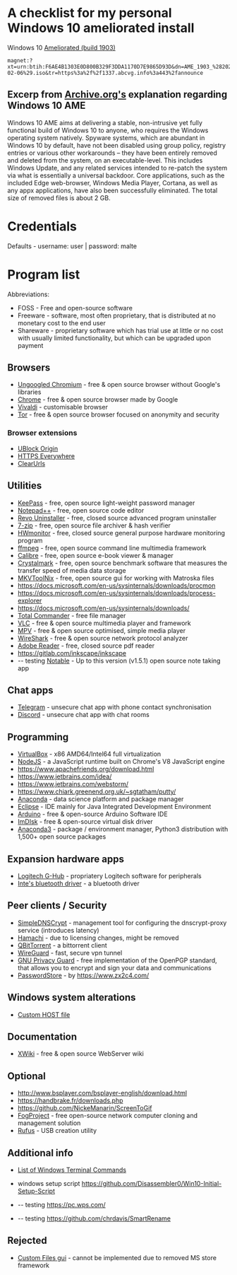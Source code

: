 # A checklist for my personal Windows 10 ameliorated install
Windows 10 [Ameliorated (build 1903)](https://ameliorated.info/index.html)
```
magnet:?xt=urn:btih:F6AE4B1303E0D800B329F3DDA1170D7E9865D93D&dn=AME_1903_%282020-02-06%29.iso&tr=https%3a%2f%2f1337.abcvg.info%3a443%2fannounce
```
## Excerp from [Archive.org's](https://archive.org/details/windows-10-ameliorated-1903) explanation regarding Windows 10 AME
Windows 10 AME aims at delivering a stable, non-intrusive yet fully functional build of Windows 10 to anyone, who requires the Windows operating system natively. Spyware systems, which are abundant in Windows 10 by default, have not been disabled using group policy, registry entries or various other workarounds – they have been entirely removed and deleted from the system, on an executable-level. This includes Windows Update, and any related services intended to re-patch the system via what is essentially a universal backdoor. Core applications, such as the included Edge web-browser, Windows Media Player, Cortana, as well as any appx applications, have also been successfully eliminated. The total size of removed files is about 2 GB.

# Credentials
Defaults - username: user | password: malte

# Program list
Abbreviations: 
* FOSS - Free and open-source software
* Freeware - software, most often proprietary, that is distributed at no monetary cost to the end user
* Shareware - proprietary software which has trial use at little or no cost with usually limited functionality, but which can be upgraded upon payment

## Browsers
* [Ungoogled Chromium](https://github.com/Eloston/ungoogled-chromium/releases) - free & open source browser without Google's libraries
* [Chrome](https://www.google.com/chrome/) - free & open source browser made by Google
* [Vivaldi](https://vivaldi.com/download/) - customisable browser
* [Tor](https://www.torproject.org/download/) - free & open source browser focused on anonymity and security

### Browser extensions
* [UBlock Origin](https://github.com/gorhill/uBlock)
* [HTTPS Everywhere](https://www.eff.org/https-everywhere/)
* [ClearUrls](https://gitlab.com/KevinRoebert/ClearUrls)

## Utilities
* [KeePass](https://keepass.info/download.html) - free, open source light-weight password manager
* [Notepad++](https://notepad-plus-plus.org/downloads/) - free, open source code editor
* [Revo Uninstaller](https://www.revouninstaller.com/products/revo-uninstaller-free/) - free, closed source advanced program uninstaller
* [7-zip](https://www.7-zip.org/download.html) - free, open source file archiver & hash verifier
* [HWmonitor](https://www.cpuid.com/softwares/hwmonitor.html) - free, closed source general purpose hardware monitoring program
* [ffmpeg](https://ffmpeg.org/download.html) - free, open source command line multimedia framework
* [Calibre](https://calibre-ebook.com/download_windows) - free, open source e-book viewer & manager
* [Crystalmark](https://crystalmark.info/en/download/) - free, open source benchmark software that measures the transfer speed of media data storage
* [MKVToolNix](https://gitlab.com/mbunkus/mkvtoolnix) - free, open source gui for working with Matroska files
* https://docs.microsoft.com/en-us/sysinternals/downloads/procmon
* https://docs.microsoft.com/en-us/sysinternals/downloads/process-explorer
* https://docs.microsoft.com/en-us/sysinternals/downloads/
* [Total Commander](https://www.ghisler.com/download.htm) - free file manager
* [VLC](https://www.videolan.org/vlc/download-windows.html) - free & open source multimedia player and framework
* [MPV](https://github.com/mpv-player/mpv/releases) - free & open source optimised, simple media player
* [WireShark](https://www.wireshark.org/#download) - free & open source network protocol analyzer
* [Adobe Reader](https://get.adobe.com/reader/) - free, closed source pdf reader
* https://gitlab.com/inkscape/inkscape
* -- testing [Notable](https://github.com/notable/notable/tree/v1.5.1) - Up to this version (v1.5.1) open source note taking app

## Chat apps
* [Telegram](https://desktop.telegram.org/) - unsecure chat app with phone contact synchronisation
* [Discord](https://discord.com/download) - unsecure chat app with chat rooms

## Programming
* [VirtualBox](https://www.virtualbox.org/) - x86 AMD64/Intel64 full virtualization
* [NodeJS](https://nodejs.org/en/download/) - a JavaScript runtime built on Chrome's V8 JavaScript engine
* https://www.apachefriends.org/download.html
* https://www.jetbrains.com/idea/
* https://www.jetbrains.com/webstorm/
* https://www.chiark.greenend.org.uk/~sgtatham/putty/
* [Anaconda](https://www.anaconda.com/products/individual) - data science platform and package manager
* [Eclipse](https://www.eclipse.org/downloads/packages/release/2021-06/r/eclipse-ide-enterprise-java-and-web-developers) - IDE mainly for Java Integrated Development Environment
* [Arduino](https://www.arduino.cc/en/software) - free & open-source Arduino Software IDE
* [ImDIsk](https://www.ltr-data.se/opencode.html/#ImDisk) - free & open-source virtual disk driver
* [Anaconda3](https://docs.anaconda.com/anaconda/install/hashes/win-3-64/) - package / environment manager,  Python3 distribution with 1,500+ open source packages

## Expansion hardware apps
* [Logitech G-Hub](https://www.logitechg.com/en-us/innovation/g-hub.html) - propriatery Logitech software for peripherals
* [Inte's bluetooth driver](https://www.intel.com/content/www/us/en/support/articles/000005489/wireless/intel-wireless-products.html) - a bluetooth driver

## Peer clients / Security
* [SimpleDNSCrypt](https://simplednscrypt.org/) - management tool for configuring the dnscrypt-proxy service (introduces latency)
* [Hamachi](https://vpn.net/) - due to licensing changes, might be removed
* [QBitTorrent](https://www.qbittorrent.org/download.php) - a bittorrent client
* [WireGuard](https://www.wireguard.com/) - fast, secure vpn tunnel
* [GNU Privacy Guard](https://gnupg.org/) - free implementation of the OpenPGP standard, that allows you to encrypt and sign your data and communications
* [PasswordStore](https://www.passwordstore.org/) - by https://www.zx2c4.com/

## Windows system alterations
* [Custom HOST file](https://github.com/StevenBlack/hosts#readme)

## Documentation
* [XWiki](https://xwiki.com/en/offerings/products/xwiki-standard) - free & open source WebServer wiki

## Optional
* http://www.bsplayer.com/bsplayer-english/download.html
* https://handbrake.fr/downloads.php
* https://github.com/NickeManarin/ScreenToGif
* [FogProject](https://fogproject.org/) - free open-source network computer cloning and management solution
* [Rufus](https://github.com/pbatard/rufus/releases) - USB creation utility

## Additional info
* [List of Windows Terminal Commands](https://ss64.com/nt/)
* windows setup script https://github.com/Disassembler0/Win10-Initial-Setup-Script

* -- testing https://pc.wps.com/
* -- testing https://github.com/chrdavis/SmartRename

## Rejected
* [Custom Files gui](https://github.com/files-community/Files) - cannot be implemented due to removed MS store framework
